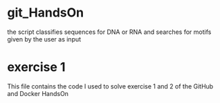 # git_HandsOn
the script classifies sequences for DNA or RNA 
and searches for motifs given by the user as input 


# exercise 1

This file contains the code I used to solve exercise 1 and 2 of the GitHub and Docker HandsOn
